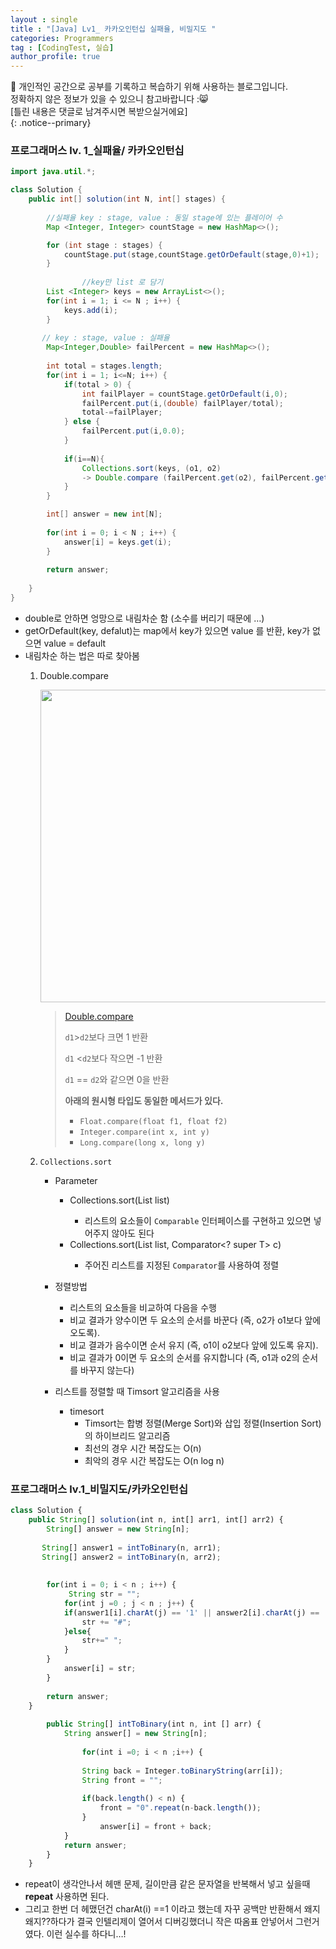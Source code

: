 ```yaml
---
layout : single
title : "[Java] Lv1_ 카카오인턴십 실패율, 비밀지도 "
categories: Programmers
tag : [CodingTest, 실습]
author_profile: true
---
```


📌 개인적인 공간으로 공부를 기록하고 복습하기 위해 사용하는 블로그입니다. <br>
정확하지 않은 정보가 있을 수 있으니 참고바랍니다 :😸 <br>
[틀린 내용은 댓글로 남겨주시면 복받으실거에요]  
{: .notice--primary}

### 프로그래머스 lv. 1_실패율/ 카카오인턴십

```java
import java.util.*;

class Solution {
    public int[] solution(int N, int[] stages) {
 
        //실패율 key : stage, value : 동일 stage에 있는 플레이어 수
        Map <Integer, Integer> countStage = new HashMap<>();

        for (int stage : stages) {
            countStage.put(stage,countStage.getOrDefault(stage,0)+1);
        }
				
				//key만 list 로 담기
        List <Integer> keys = new ArrayList<>();
        for(int i = 1; i <= N ; i++) {
            keys.add(i);
        }
       
       // key : stage, value : 실패율
        Map<Integer,Double> failPercent = new HashMap<>();
       
        int total = stages.length;
        for(int i = 1; i<=N; i++) {
            if(total > 0) {
                int failPlayer = countStage.getOrDefault(i,0);
                failPercent.put(i,(double) failPlayer/total);
                total-=failPlayer;
            } else {
                failPercent.put(i,0.0);
            }
            
            if(i==N){
                Collections.sort(keys, (o1, o2) 
                -> Double.compare (failPercent.get(o2), failPercent.get(o1) ) );
            }
        }

        int[] answer = new int[N];
        
        for(int i = 0; i < N ; i++) {
            answer[i] = keys.get(i);
        } 
            
        return answer;
        
    }
}
```

- double로 안하면 엉망으로 내림차순 함 (소수를 버리기 때문에 …)
- getOrDefault(key, defalut)는 map에서 key가 있으면 value 를 반환, key가 없으면 value = default
- 내림차순 하는 법은 따로 찾아봄
    1. Double.compare
        
        <img src="https://github.com/user-attachments/assets/5990b0f3-aa8b-45dc-ba98-8ee9794f7def" width=500/>
        
        > [Double.compare](http://Double.compare)
        > 
        > 
        > `d1`>`d2`보다 크면 1 반환
        > 
        > `d1` <`d2`보다 작으면 -1 반환
        > 
        > `d1` == `d2`와 같으면 0을 반환
        > 
        > **아래의 원시형 타입도 동일한 메서드가 있다.**
        > 
        > - `Float.compare(float f1, float f2)`
        > - `Integer.compare(int x, int y)`
        > - `Long.compare(long x, long y)`
    2. `Collections.sort`
        - Parameter
            - Collections.sort(List<T> list)
                - 리스트의 요소들이 `Comparable` 인터페이스를 구현하고 있으면 넣어주지 않아도 된다
            - Collections.sort(List<T> list, Comparator<? super T> c)
                - 주어진 리스트를 지정된 `Comparator`를 사용하여 정렬
                
        - 정렬방법
            - 리스트의 요소들을 비교하여 다음을 수행
            - 비교 결과가 양수이면 두 요소의 순서를 바꾼다 (즉, o2가 o1보다 앞에 오도록).
            - 비교 결과가 음수이면 순서 유지 (즉, o1이 o2보다 앞에 있도록 유지).
            - 비교 결과가 0이면 두 요소의 순서를 유지합니다 (즉, o1과 o2의 순서를 바꾸지 않는다)
        - 리스트를 정렬할 때 Timsort 알고리즘을 사용
            - timesort
                - Timsort는 합병 정렬(Merge Sort)와 삽입 정렬(Insertion Sort)의 하이브리드 알고리즘
                - 최선의 경우 시간 복잡도는 O(n)
                - 최악의 경우 시간 복잡도는 O(n log n)
        

### 프로그래머스 lv.1_비밀지도/카카오인턴십

```jsx
class Solution {
    public String[] solution(int n, int[] arr1, int[] arr2) {
        String[] answer = new String[n];
        
       String[] answer1 = intToBinary(n, arr1);
       String[] answer2 = intToBinary(n, arr2);
       
        
        for(int i = 0; i < n ; i++) {
             String str = "";
            for(int j =0 ; j < n ; j++) {
            if(answer1[i].charAt(j) == '1' || answer2[i].charAt(j) == '1' ) {
                str += "#";
            }else{
                str+=" ";
            }
        }
            answer[i] = str;
        }
        
        return answer;
    }
    
        public String[] intToBinary(int n, int [] arr) {
            String answer[] = new String[n];
            
                for(int i =0; i < n ;i++) {
                
                String back = Integer.toBinaryString(arr[i]);
                String front = "";
                
                if(back.length() < n) {
                    front = "0".repeat(n-back.length());
                }
                    answer[i] = front + back;
            }
            return answer;
        }
	}
```

- repeat이 생각안나서 헤맨 문제, 길이만큼 같은 문자열을 반복해서 넣고 싶을때 **repeat** 사용하면 된다.
- 그리고 한번 더 헤맸던건 charAt(i) ==1 이라고 했는데 자꾸 공백만 반환해서 왜지왜지??하다가 결국 인텔리제이 열어서 디버깅했더니 작은 따옴표 안넣어서 그런거였다. 이런 실수를 하다니…!

